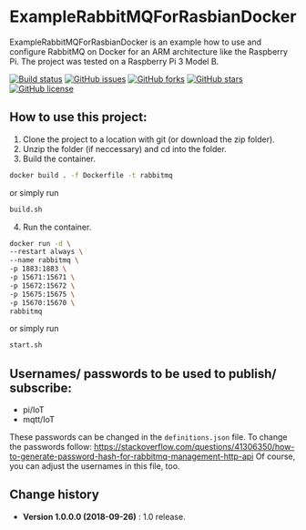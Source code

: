 ExampleRabbitMQForRasbianDocker
====================================

ExampleRabbitMQForRasbianDocker is an example how to use and configure RabbitMQ on Docker for an ARM architecture like the Raspberry Pi.
The project was tested on a Raspberry Pi 3 Model B.

[![Build status](https://ci.appveyor.com/api/projects/status/qt7506trhelwm17a?svg=true)](https://ci.appveyor.com/project/SeppPenner/examplerabbitmqforrasbiandocker)
[![GitHub issues](https://img.shields.io/github/issues/SeppPenner/ExampleRabbitMQForRasbianDocker.svg)](https://github.com/SeppPenner/ExampleRabbitMQForRasbianDocker/issues)
[![GitHub forks](https://img.shields.io/github/forks/SeppPenner/ExampleRabbitMQForRasbianDocker.svg)](https://github.com/SeppPenner/ExampleRabbitMQForRasbianDocker/network)
[![GitHub stars](https://img.shields.io/github/stars/SeppPenner/ExampleRabbitMQForRasbianDocker.svg)](https://github.com/SeppPenner/ExampleRabbitMQForRasbianDocker/stargazers)
[![GitHub license](https://img.shields.io/badge/license-MIT-blue.svg)](https://raw.githubusercontent.com/SeppPenner/ExampleRabbitMQForRasbianDocker/master/License.txt)

## How to use this project:

1. Clone the project to a location with git (or download the zip folder).
2. Unzip the folder (if neccessary) and cd into the folder.
3. Build the container.

```bash
docker build . -f Dockerfile -t rabbitmq
```

or simply run

```bash
build.sh
```

4. Run the container.

```bash
docker run -d \
--restart always \
--name rabbitmq \
-p 1883:1883 \
-p 15671:15671 \
-p 15672:15672 \
-p 15675:15675 \
-p 15670:15670 \
rabbitmq
```

or simply run

```bash
start.sh
```

## Usernames/ passwords to be used to publish/ subscribe:

* pi/IoT
* mqtt/IoT

These passwords can be changed in the `definitions.json` file. To change the passwords follow: https://stackoverflow.com/questions/41306350/how-to-generate-password-hash-for-rabbitmq-management-http-api
Of course, you can adjust the usernames in this file, too.

Change history
--------------

* **Version 1.0.0.0 (2018-09-26)** : 1.0 release.
